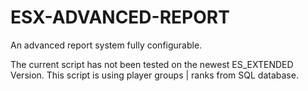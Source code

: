 # ESX-ADVANCED-REPORT
An advanced report system fully configurable.

The current script has not been tested on the newest ES_EXTENDED Version. This script is using player groups | ranks from SQL database.
